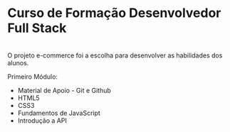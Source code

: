# Curso de Formação Desenvolvedor Full Stack
<br>
 O projeto e-commerce foi a escolha para desenvolver as habilidades dos alunos.
 
 Primeiro Módulo:
 <ul type="I">
  <li>Material de Apoio - Git e Github</li>
  <li>HTML5</li>
  <li>CSS3</li>
  <li>Fundamentos de JavaScript</li>
  <li>Introdução a API</li>
 <ul>
 
